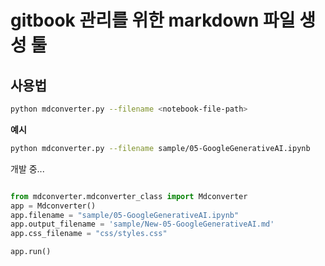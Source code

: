 # gitbook 관리를 위한 markdown 파일 생성 툴

## 사용법

```bash
python mdconverter.py --filename <notebook-file-path>
```

**예시**

```bash
python mdconverter.py --filename sample/05-GoogleGenerativeAI.ipynb
```

개발 중...
```python

from mdconverter.mdconverter_class import Mdconverter
app = Mdconverter()
app.filename = "sample/05-GoogleGenerativeAI.ipynb"
app.output_filename = 'sample/New-05-GoogleGenerativeAI.md'
app.css_filename = "css/styles.css"

app.run()
```
